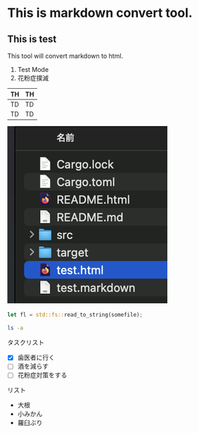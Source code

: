 # This is markdown convert tool.

## This is test
This tool will convert markdown to html.


1. Test Mode
2. 花粉症撲滅

|  TH  |  TH  |
| ---- | ---- |
|  TD  |  TD  |
|  TD  |  TD  |

![testpic](testpic.png)

```rust
let fl = std::fs::read_to_string(somefile);
```

```bash
ls -a
```

タスクリスト
- [x] 歯医者に行く
- [ ] 酒を減らす
- [ ] 花粉症対策をする

リスト
* 大根
* 小みかん
* 羅臼ぶり